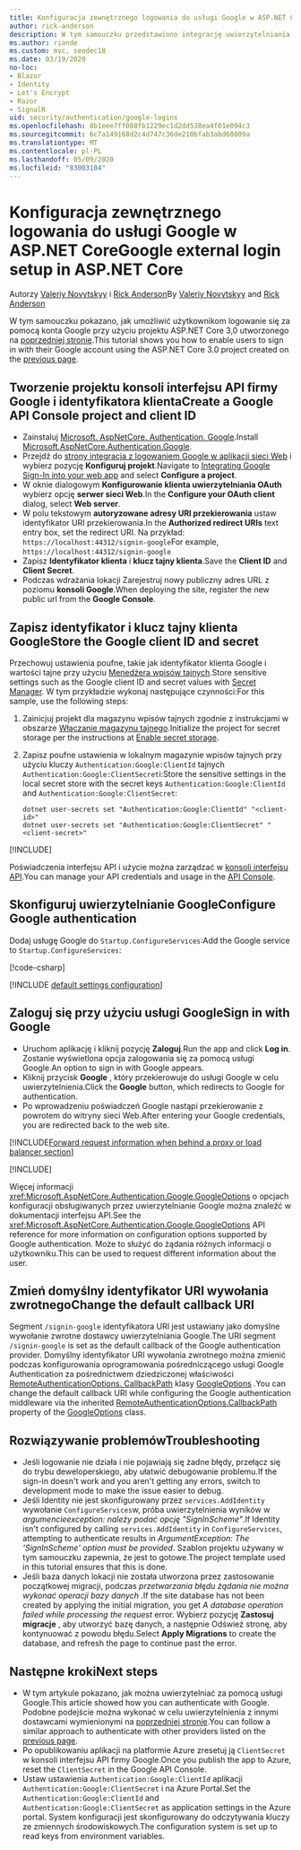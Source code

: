 ```yaml
---
title: Konfiguracja zewnętrznego logowania do usługi Google w ASP.NET Core
author: rick-anderson
description: W tym samouczku przedstawiono integrację uwierzytelniania użytkownika konta Google z istniejącą aplikacją ASP.NET Core.
ms.author: riande
ms.custom: mvc, seodec18
ms.date: 03/19/2020
no-loc:
- Blazor
- Identity
- Let's Encrypt
- Razor
- SignalR
uid: security/authentication/google-logins
ms.openlocfilehash: 8b1eee7ff088fb1229ec1d2dd538ea4f01e094c3
ms.sourcegitcommit: 6c7a149168d2c4d747c36de210bfab3abd60809a
ms.translationtype: MT
ms.contentlocale: pl-PL
ms.lasthandoff: 05/09/2020
ms.locfileid: "83003104"
---
```

# <a name="google-external-login-setup-in-aspnet-core"></a><span data-ttu-id="40534-103">Konfiguracja zewnętrznego logowania do usługi Google w ASP.NET Core</span><span class="sxs-lookup"><span data-stu-id="40534-103">Google external login setup in ASP.NET Core</span></span>

<span data-ttu-id="40534-104">Autorzy [Valeriy Novytskyy](https://github.com/01binary) i [Rick Anderson](https://twitter.com/RickAndMSFT)</span><span class="sxs-lookup"><span data-stu-id="40534-104">By [Valeriy Novytskyy](https://github.com/01binary) and [Rick Anderson](https://twitter.com/RickAndMSFT)</span></span>

<span data-ttu-id="40534-105">W tym samouczku pokazano, jak umożliwić użytkownikom logowanie się za pomocą konta Google przy użyciu projektu ASP.NET Core 3,0 utworzonego na [poprzedniej stronie](xref:security/authentication/social/index).</span><span class="sxs-lookup"><span data-stu-id="40534-105">This tutorial shows you how to enable users to sign in with their Google account using the ASP.NET Core 3.0 project created on the [previous page](xref:security/authentication/social/index).</span></span>

## <a name="create-a-google-api-console-project-and-client-id"></a><span data-ttu-id="40534-106">Tworzenie projektu konsoli interfejsu API firmy Google i identyfikatora klienta</span><span class="sxs-lookup"><span data-stu-id="40534-106">Create a Google API Console project and client ID</span></span>

* <span data-ttu-id="40534-107">Zainstaluj [Microsoft. AspNetCore. Authentication. Google](https://www.nuget.org/packages/Microsoft.AspNetCore.Authentication.Google).</span><span class="sxs-lookup"><span data-stu-id="40534-107">Install [Microsoft.AspNetCore.Authentication.Google](https://www.nuget.org/packages/Microsoft.AspNetCore.Authentication.Google).</span></span>
* <span data-ttu-id="40534-108">Przejdź do [strony integracja z logowaniem Google w aplikacji sieci Web](https://developers.google.com/identity/sign-in/web/sign-in) i wybierz pozycję **Konfiguruj projekt**.</span><span class="sxs-lookup"><span data-stu-id="40534-108">Navigate to [Integrating Google Sign-In into your web app](https://developers.google.com/identity/sign-in/web/sign-in) and select **Configure a project**.</span></span>
* <span data-ttu-id="40534-109">W oknie dialogowym **Konfigurowanie klienta uwierzytelniania OAuth** wybierz opcję **serwer sieci Web**.</span><span class="sxs-lookup"><span data-stu-id="40534-109">In the **Configure your OAuth client** dialog, select **Web server**.</span></span>
* <span data-ttu-id="40534-110">W polu tekstowym **autoryzowane adresy URI przekierowania** ustaw identyfikator URI przekierowania.</span><span class="sxs-lookup"><span data-stu-id="40534-110">In the **Authorized redirect URIs** text entry box, set the redirect URI.</span></span> <span data-ttu-id="40534-111">Na przykład: `https://localhost:44312/signin-google`</span><span class="sxs-lookup"><span data-stu-id="40534-111">For example, `https://localhost:44312/signin-google`</span></span>
* <span data-ttu-id="40534-112">Zapisz **Identyfikator klienta** i **klucz tajny klienta**.</span><span class="sxs-lookup"><span data-stu-id="40534-112">Save the **Client ID** and **Client Secret**.</span></span>
* <span data-ttu-id="40534-113">Podczas wdrażania lokacji Zarejestruj nowy publiczny adres URL z poziomu **konsoli Google**.</span><span class="sxs-lookup"><span data-stu-id="40534-113">When deploying the site, register the new public url from the **Google Console**.</span></span>

## <a name="store-the-google-client-id-and-secret"></a><span data-ttu-id="40534-114">Zapisz identyfikator i klucz tajny klienta Google</span><span class="sxs-lookup"><span data-stu-id="40534-114">Store the Google client ID and secret</span></span>

<span data-ttu-id="40534-115">Przechowuj ustawienia poufne, takie jak identyfikator klienta Google i wartości tajne przy użyciu [Menedżera wpisów tajnych](xref:security/app-secrets).</span><span class="sxs-lookup"><span data-stu-id="40534-115">Store sensitive settings such as the Google client ID and secret values with [Secret Manager](xref:security/app-secrets).</span></span> <span data-ttu-id="40534-116">W tym przykładzie wykonaj następujące czynności:</span><span class="sxs-lookup"><span data-stu-id="40534-116">For this sample, use the following steps:</span></span>

1. <span data-ttu-id="40534-117">Zainicjuj projekt dla magazynu wpisów tajnych zgodnie z instrukcjami w obszarze [Włączanie magazynu tajnego](xref:security/app-secrets#enable-secret-storage).</span><span class="sxs-lookup"><span data-stu-id="40534-117">Initialize the project for secret storage per the instructions at [Enable secret storage](xref:security/app-secrets#enable-secret-storage).</span></span>
1. <span data-ttu-id="40534-118">Zapisz poufne ustawienia w lokalnym magazynie wpisów tajnych przy użyciu kluczy `Authentication:Google:ClientId` tajnych `Authentication:Google:ClientSecret`i:</span><span class="sxs-lookup"><span data-stu-id="40534-118">Store the sensitive settings in the local secret store with the secret keys `Authentication:Google:ClientId` and `Authentication:Google:ClientSecret`:</span></span>

    ```dotnetcli
    dotnet user-secrets set "Authentication:Google:ClientId" "<client-id>"
    dotnet user-secrets set "Authentication:Google:ClientSecret" "<client-secret>"
    ```

[!INCLUDE[](~/includes/environmentVarableColon.md)]

<span data-ttu-id="40534-119">Poświadczenia interfejsu API i użycie można zarządzać w [konsoli interfejsu API](https://console.developers.google.com/apis/dashboard).</span><span class="sxs-lookup"><span data-stu-id="40534-119">You can manage your API credentials and usage in the [API Console](https://console.developers.google.com/apis/dashboard).</span></span>

## <a name="configure-google-authentication"></a><span data-ttu-id="40534-120">Skonfiguruj uwierzytelnianie Google</span><span class="sxs-lookup"><span data-stu-id="40534-120">Configure Google authentication</span></span>

<span data-ttu-id="40534-121">Dodaj usługę Google do `Startup.ConfigureServices`:</span><span class="sxs-lookup"><span data-stu-id="40534-121">Add the Google service to `Startup.ConfigureServices`:</span></span>

[!code-csharp[](~/security/authentication/social/social-code/3.x/StartupGoogle3x.cs?highlight=11-19)]

[!INCLUDE [default settings configuration](includes/default-settings2-2.md)]

## <a name="sign-in-with-google"></a><span data-ttu-id="40534-122">Zaloguj się przy użyciu usługi Google</span><span class="sxs-lookup"><span data-stu-id="40534-122">Sign in with Google</span></span>

* <span data-ttu-id="40534-123">Uruchom aplikację i kliknij pozycję **Zaloguj**.</span><span class="sxs-lookup"><span data-stu-id="40534-123">Run the app and click **Log in**.</span></span> <span data-ttu-id="40534-124">Zostanie wyświetlona opcja zalogowania się za pomocą usługi Google.</span><span class="sxs-lookup"><span data-stu-id="40534-124">An option to sign in with Google appears.</span></span>
* <span data-ttu-id="40534-125">Kliknij przycisk **Google** , który przekierowuje do usługi Google w celu uwierzytelnienia.</span><span class="sxs-lookup"><span data-stu-id="40534-125">Click the **Google** button, which redirects to Google for authentication.</span></span>
* <span data-ttu-id="40534-126">Po wprowadzeniu poświadczeń Google nastąpi przekierowanie z powrotem do witryny sieci Web.</span><span class="sxs-lookup"><span data-stu-id="40534-126">After entering your Google credentials, you are redirected back to the web site.</span></span>

[!INCLUDE[Forward request information when behind a proxy or load balancer section](includes/forwarded-headers-middleware.md)]

[!INCLUDE[](includes/chain-auth-providers.md)]

<span data-ttu-id="40534-127">Więcej informacji <xref:Microsoft.AspNetCore.Authentication.Google.GoogleOptions> o opcjach konfiguracji obsługiwanych przez uwierzytelnianie Google można znaleźć w dokumentacji interfejsu API.</span><span class="sxs-lookup"><span data-stu-id="40534-127">See the <xref:Microsoft.AspNetCore.Authentication.Google.GoogleOptions> API reference for more information on configuration options supported by Google authentication.</span></span> <span data-ttu-id="40534-128">Może to służyć do żądania różnych informacji o użytkowniku.</span><span class="sxs-lookup"><span data-stu-id="40534-128">This can be used to request different information about the user.</span></span>

## <a name="change-the-default-callback-uri"></a><span data-ttu-id="40534-129">Zmień domyślny identyfikator URI wywołania zwrotnego</span><span class="sxs-lookup"><span data-stu-id="40534-129">Change the default callback URI</span></span>

<span data-ttu-id="40534-130">Segment `/signin-google` identyfikatora URI jest ustawiany jako domyślne wywołanie zwrotne dostawcy uwierzytelniania Google.</span><span class="sxs-lookup"><span data-stu-id="40534-130">The URI segment `/signin-google` is set as the default callback of the Google authentication provider.</span></span> <span data-ttu-id="40534-131">Domyślny identyfikator URI wywołania zwrotnego można zmienić podczas konfigurowania oprogramowania pośredniczącego usługi Google Authentication za pośrednictwem dziedziczonej właściwości [RemoteAuthenticationOptions. CallbackPath](/dotnet/api/microsoft.aspnetcore.authentication.remoteauthenticationoptions.callbackpath) klasy [GoogleOptions](/dotnet/api/microsoft.aspnetcore.authentication.google.googleoptions) .</span><span class="sxs-lookup"><span data-stu-id="40534-131">You can change the default callback URI while configuring the Google authentication middleware via the inherited [RemoteAuthenticationOptions.CallbackPath](/dotnet/api/microsoft.aspnetcore.authentication.remoteauthenticationoptions.callbackpath) property of the [GoogleOptions](/dotnet/api/microsoft.aspnetcore.authentication.google.googleoptions) class.</span></span>

## <a name="troubleshooting"></a><span data-ttu-id="40534-132">Rozwiązywanie problemów</span><span class="sxs-lookup"><span data-stu-id="40534-132">Troubleshooting</span></span>

* <span data-ttu-id="40534-133">Jeśli logowanie nie działa i nie pojawiają się żadne błędy, przełącz się do trybu deweloperskiego, aby ułatwić debugowanie problemu.</span><span class="sxs-lookup"><span data-stu-id="40534-133">If the sign-in doesn't work and you aren't getting any errors, switch to development mode to make the issue easier to debug.</span></span>
* <span data-ttu-id="40534-134">Jeśli Identity nie jest skonfigurowany przez `services.AddIdentity` wywołanie `ConfigureServices`w, próba uwierzytelnienia wyników w *argumencieexception: należy podać opcję "SignInScheme"*.</span><span class="sxs-lookup"><span data-stu-id="40534-134">If Identity isn't configured by calling `services.AddIdentity` in `ConfigureServices`, attempting to authenticate results in *ArgumentException: The 'SignInScheme' option must be provided*.</span></span> <span data-ttu-id="40534-135">Szablon projektu używany w tym samouczku zapewnia, że jest to gotowe.</span><span class="sxs-lookup"><span data-stu-id="40534-135">The project template used in this tutorial ensures that this is done.</span></span>
* <span data-ttu-id="40534-136">Jeśli baza danych lokacji nie została utworzona przez zastosowanie początkowej migracji, podczas *przetwarzania błędu żądania nie można wykonać operacji bazy danych* .</span><span class="sxs-lookup"><span data-stu-id="40534-136">If the site database has not been created by applying the initial migration, you get *A database operation failed while processing the request* error.</span></span> <span data-ttu-id="40534-137">Wybierz pozycję **Zastosuj migracje** , aby utworzyć bazę danych, a następnie Odśwież stronę, aby kontynuować z powodu błędu.</span><span class="sxs-lookup"><span data-stu-id="40534-137">Select **Apply Migrations** to create the database, and refresh the page to continue past the error.</span></span>

## <a name="next-steps"></a><span data-ttu-id="40534-138">Następne kroki</span><span class="sxs-lookup"><span data-stu-id="40534-138">Next steps</span></span>

* <span data-ttu-id="40534-139">W tym artykule pokazano, jak można uwierzytelniać za pomocą usługi Google.</span><span class="sxs-lookup"><span data-stu-id="40534-139">This article showed how you can authenticate with Google.</span></span> <span data-ttu-id="40534-140">Podobne podejście można wykonać w celu uwierzytelnienia z innymi dostawcami wymienionymi na [poprzedniej stronie](xref:security/authentication/social/index).</span><span class="sxs-lookup"><span data-stu-id="40534-140">You can follow a similar approach to authenticate with other providers listed on the [previous page](xref:security/authentication/social/index).</span></span>
* <span data-ttu-id="40534-141">Po opublikowaniu aplikacji na platformie Azure zresetuj ją `ClientSecret` w konsoli interfejsu API firmy Google.</span><span class="sxs-lookup"><span data-stu-id="40534-141">Once you publish the app to Azure, reset the `ClientSecret` in the Google API Console.</span></span>
* <span data-ttu-id="40534-142">Ustaw ustawienia `Authentication:Google:ClientId` aplikacji `Authentication:Google:ClientSecret` i na Azure Portal.</span><span class="sxs-lookup"><span data-stu-id="40534-142">Set the `Authentication:Google:ClientId` and `Authentication:Google:ClientSecret` as application settings in the Azure portal.</span></span> <span data-ttu-id="40534-143">System konfiguracji jest skonfigurowany do odczytywania kluczy ze zmiennych środowiskowych.</span><span class="sxs-lookup"><span data-stu-id="40534-143">The configuration system is set up to read keys from environment variables.</span></span>
